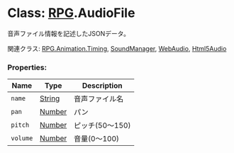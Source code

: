 # Class: [RPG](RPG.md).AudioFile
音声ファイル情報を記述したJSONデータ。

関連クラス: [RPG.Animation.Timing](RPG.Animation.Timing.md), [SoundManager](SoundManager.md), [WebAudio](WebAudio.md), [Html5Audio](Html5Audio.md)
### Properties:

| Name | Type | Description |
| --- | --- | --- |
| `name` | [String](String.md) | 音声ファイル名 |
| `pan` | [Number](Number.md) | パン |
| `pitch` | [Number](Number.md) | ピッチ(50〜150) |
| `volume` | [Number](Number.md) | 音量(0〜100) |
